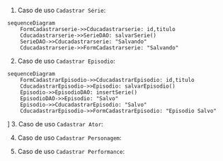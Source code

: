 
1. Caso de uso `Cadastrar Série`:

```mermaid
sequenceDiagram
    FormCadastrarserie->>Cducadastrarserie: id,titulo
    Cducadastrarserie->>SerieDAO: salvarSerie()
    SerieDAO->>Cducadastrarserie: "Salvando"
    Cducadastrarserie->>FormCadastrarserie: "Salvando"
```

2. Caso de uso `Cadastrar Episodio`:
```mermaid
sequenceDiagram
    FormCadastrarEpisodio->>CducadastrarEpisodio: id,titulo
    CducadastrarEpisodio->>Episodio: salvarEpisodio()
    Episodio->>EpisodioDAO: insertSerie()
    EpisodioDAO->>Episodio: "Salvo"
    Episodio->>CducadastrarEpisodio: "Salvo"
    CducadastrarEpisodio->>FormCadastrarEpisodio: "Episodio Salvo"
```
]
3. Caso de uso `Cadastrar Ator`:
<!-- ToDo  -->
4. Caso de uso `Cadastrar Personagem`:
<!-- ToDo  -->
5. Caso de uso `Cadastrar Performance`:
<!-- ToDo  -->
